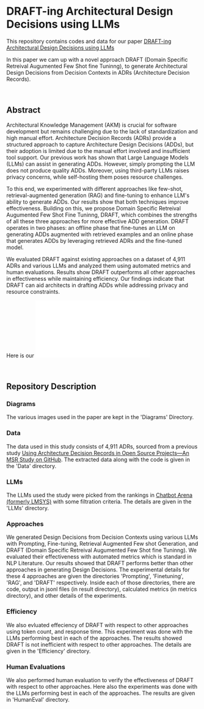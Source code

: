 # DRAFT-ing Architectural Design Decisions using LLMs

This repository contains codes and data for our paper [DRAFT-ing Architectural Design Decisions using LLMs](https://arxiv.org/abs/2504.08207)

In this paper we cam up with a novel approach DRAFT (Domain Specific Retreival Augumented Few Shot fine Tuninng), to generate Architectural Design Decisions from Decision Contexts in ADRs (Architecture Decision Records).

<br>

## Abstract

Architectural Knowledge Management (AKM) is crucial for software development but remains challenging due to the lack of standardization and high manual effort. Architecture Decision Records (ADRs) provide a structured approach to capture Architecture Design Decisions (ADDs), but their adoption is limited due to the manual effort involved and insufficient tool support. Our previous work has shown that Large Language Models (LLMs) can assist in generating ADDs. However, simply prompting the LLM does not produce quality ADDs. Moreover, using third-party LLMs raises privacy concerns, while self-hosting them poses resource challenges.

To this end, we experimented with different approaches like few-shot, retrieval-augmented generation (RAG) and fine-tuning to enhance LLM's ability to generate ADDs. Our results show that both techniques improve effectiveness. Building on this, we propose Domain Specific Retreival Augumented Few Shot Fine Tuninng, DRAFT, which combines the strengths of all these three approaches for more effective ADD generation. DRAFT operates in two phases: an offline phase that fine-tunes an LLM on generating ADDs augmented with retrieved examples and an online phase that generates ADDs by leveraging retrieved ADRs and the fine-tuned model.

We evaluated DRAFT against existing approaches on a dataset of 4,911 ADRs and various LLMs and analyzed them using automated metrics and human evaluations. Results show DRAFT outperforms all other approaches in effectiveness while maintaining efficiency. Our findings indicate that DRAFT can aid architects in drafting ADDs while addressing privacy and resource constraints.

Here is our ![Graphical Abstract](Diagram/graphical_abstract.pdf)

<br>

## Repository Description

### Diagrams
The various images used in the paper are kept in the 'Diagrams' Directory.

### Data
The data used in this study consists of 4,911 ADRs, sourced from a previous study [Using Architecture Decision Records in Open Source Projects—An MSR Study on GitHub](https://ieeexplore.ieee.org/document/10155430).
The extracted data along with the code is given in the 'Data' directory.

### LLMs
The LLMs used the study were picked from the rankings in [Chatbot Arena (formerly LMSYS)](https://lmarena.ai/) with some filtration criteria.
The details are given in the 'LLMs' directory.

### Approaches
We generated Design Decisions from Decision Contexts using various LLMs with Prompting, Fine-tuning, Retrieval Augmented Few shot Generation, and DRAFT (Domain Specific Retreival Augumented Few Shot fine Tuninng).
We evaluated their effectiveness with automated metrics which is standard in NLP Literature. Our results showed that DRAFT performs better than other approaches in generating Design Decisions.
The experimental details for these 4 approaches are given the directories 'Prompting', 'Finetuning', 'RAG', and 'DRAFT' respectively.
Inside each of those directories, there are code, output in jsonl files (in result directory), calculated metrics (in metrics directory), and other details of the experiments.

### Efficiency
We also evluated effeciency of DRAFT with respect to other approaches using token count, and response time. This experiment was done with the LLMs performing best in each of the approaches.
The results showed DRAFT is not inefficient with respect to other approaches. The details are given in the 'Efficiency' directory.

### Human Evaluations
We also performed human evaluation to verify the effectiveness of DRAFT with respect to other approaches. Here also the experiments was done with the LLMs performing best in each of the approaches.
The results are given in 'HumanEval' directory.
